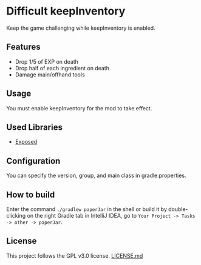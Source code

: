 # Difficult keepInventory
Keep the game challenging while keepInventory is enabled.

## Features
- Drop 1/5 of EXP on death
- Drop half of each ingredient on death
- Damage main/offhand tools

## Usage
You must enable keepInventory for the mod to take effect.

## Used Libraries
- [Exposed](https://github.com/jetbrains/exposed)

## Configuration
You can specify the version, group, and main class in gradle.properties.

## How to build
Enter the command `./gradlew paperJar` in the shell or build it by double-clicking on the right Gradle tab in IntelliJ IDEA, go to `Your Project -> Tasks -> other -> paperJar`.

## License
This project follows the GPL v3.0 license. [LICENSE.md](https://github.com/5t4x/difficult-keepinventory/blob/master/LICENSE)